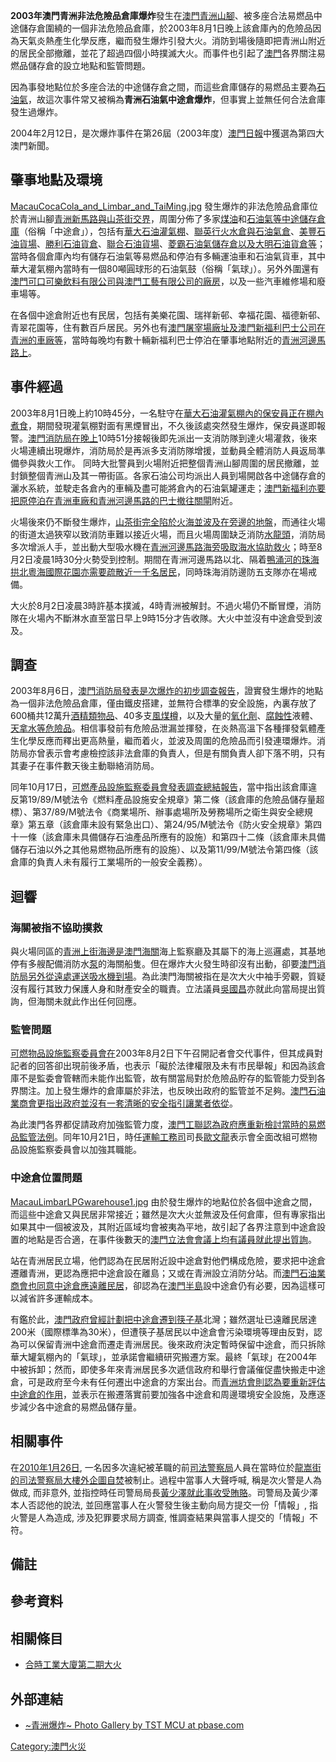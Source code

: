 **2003年澳門青洲非法危險品倉庫爆炸**發生在[澳門](../Page/澳門.md "wikilink")[青洲山腳](https://zh.wikipedia.org/wiki/青洲山 "wikilink")、被多座合法易燃品中途儲存倉圍繞的一個非法危險品倉庫，於2003年8月1日晚上該倉庫內的危險品因為天氣炎熱產生化學反應，繼而發生爆炸引發大火。消防到場後隨即把青洲山附近的居民全部撤離，並花了超過四個小時撲滅大火。而事件也引起了[澳門](../Page/澳門.md "wikilink")各界關注易燃品儲存倉的設立地點和監管問題。

因為事發地點位於多座合法的中途儲存倉之間，而這些倉庫儲存的易燃品主要為[石油氣](https://zh.wikipedia.org/wiki/石油氣 "wikilink")，故這次事件常又被稱為**青洲石油氣中途倉爆炸**，但事實上並無任何合法倉庫發生過爆炸。

2004年2月12日，是次爆炸事件在第26屆（2003年度）[澳門日報](../Page/澳門日報.md "wikilink")中獲選為第四大澳門新聞。

## 肇事地點及環境

[MacauCocaCola_and_Limbar_and_TaiMing.jpg](https://zh.wikipedia.org/wiki/File:MacauCocaCola_and_Limbar_and_TaiMing.jpg "fig:MacauCocaCola_and_Limbar_and_TaiMing.jpg") 發生爆炸的非法危險品倉庫位於青洲山腳[青洲新馬路與](https://zh.wikipedia.org/wiki/青洲新馬路 "wikilink")[山茶街交界](https://zh.wikipedia.org/wiki/山茶街 "wikilink")，周圍分佈了多家[煤油](../Page/煤油.md "wikilink")和[石油氣等中途儲存倉庫](https://zh.wikipedia.org/wiki/石油氣 "wikilink")（俗稱「中途倉」），包括有[華大石油灌氣棚](https://zh.wikipedia.org/wiki/華大石油 "wikilink")、[聯英行火水倉與石油氣倉](https://zh.wikipedia.org/wiki/聯英行 "wikilink")、[美豐石油貨場](https://zh.wikipedia.org/wiki/美豐石油 "wikilink")、[勝利石油貨倉](https://zh.wikipedia.org/wiki/勝利石油 "wikilink")、[聯合石油貨場](https://zh.wikipedia.org/wiki/聯合石油 "wikilink")、[菱霸石油氣儲存倉以及](https://zh.wikipedia.org/wiki/菱霸石油氣 "wikilink")[大明石油貨倉等](https://zh.wikipedia.org/wiki/大明石油 "wikilink")；當時各個倉庫內均有儲存石油氣等易燃品和停泊有多輛運油車和石油氣貨車，其中華大灌氣棚內當時有一個80噸圓球形的石油氣鼓（俗稱「氣球」）。另外外圍還有[澳門可口可樂飲料有限公司與](https://zh.wikipedia.org/wiki/澳門可口可樂飲料有限公司 "wikilink")[澳門工藝有限公司的廠房](https://zh.wikipedia.org/wiki/澳門工藝有限公司 "wikilink")，以及一些汽車維修場和廢車場等。

在各個中途倉附近也有民居，包括有美樂花園、瑞祥新邨、幸福花園、福德新邨、青翠花園等，住有數百戶居民。另外也有[澳門屠宰場廠址及](https://zh.wikipedia.org/wiki/澳門屠宰場 "wikilink")[澳門新福利巴士公司在青洲的車廠等](https://zh.wikipedia.org/wiki/澳門新福利 "wikilink")，當時每晚均有數十輛新福利巴士停泊在肇事地點附近的[青洲河邊馬路上](https://zh.wikipedia.org/wiki/青洲河邊馬路 "wikilink")。

## 事件經過

2003年8月1日晚上約10時45分，一名駐守在[華大石油灌氣棚內的保安員正在棚內煮食](https://zh.wikipedia.org/wiki/華大石油 "wikilink")，期間發現灌氣棚對面有黑煙冒出，不久後該處突然發生爆炸，保安員遂即報警。[澳門消防局在晚上](https://zh.wikipedia.org/wiki/澳門消防局 "wikilink")10時51分接報後即先派出一支消防隊到達火場灌救，後來火場連續出現爆炸，消防局於是再派多支消防隊增援，並動員全體消防人員返局準備參與救火工作。 同時大批警員到火場附近把整個青洲山腳周圍的居民撤離，並封鎖整個青洲山及其一帶街區。各家石油公司均派出人員到場開啟各中途儲存倉的灑水系統，並駛走各倉內的車輛及盡可能將倉內的石油氣罐運走；[澳門新福利亦要把原停泊在青洲車廠和](https://zh.wikipedia.org/wiki/澳門新福利 "wikilink")[青洲河邊馬路的巴士撤往](https://zh.wikipedia.org/wiki/青洲河邊馬路 "wikilink")[關閘](../Page/關閘.md "wikilink")附近。

火場後來仍不斷發生爆炸，[山茶街完全陷於火海並波及在旁邊的地盤](https://zh.wikipedia.org/wiki/山茶街 "wikilink")，而通往火場的街道太過狹窄以致消防車難以接近火場，而且火場周圍缺乏消防[水龍頭](https://zh.wikipedia.org/wiki/水龍頭 "wikilink")，消防局多次增派人手，並出動大型吸水機在[青洲河邊馬路海旁吸取海水協助救火](https://zh.wikipedia.org/wiki/青洲河邊馬路 "wikilink")；時至8月2日凌晨1時30分火勢受到控制。期間在青洲河邊馬路以北、隔着[鴨涌河的](https://zh.wikipedia.org/wiki/鴨涌河 "wikilink")[珠海](https://zh.wikipedia.org/wiki/珠海 "wikilink")[拱北](https://zh.wikipedia.org/wiki/拱北 "wikilink")[粵海國際花園亦需要疏散近一千名居民](https://zh.wikipedia.org/wiki/粵海國際花園 "wikilink")，同時珠海消防邊防五支隊亦在場戒備。

大火於8月2日凌晨3時許基本撲滅，4時青洲被解封。不過火場仍不斷冒煙，消防隊在火場內不斷淋水直至當日早上9時15分才告收隊。大火中並沒有中途倉受到波及。

## 調查

2003年8月6日，[澳門消防局發表是次爆炸的初步調查報告](https://zh.wikipedia.org/wiki/澳門消防局 "wikilink")，證實發生爆炸的地點為一個非法危險品倉庫，僅由鐵皮搭建，並無符合標準的安全設施，內裏存放了600桶共12萬升[酒精類物品](https://zh.wikipedia.org/wiki/酒精 "wikilink")、40多支[風煤樽](https://zh.wikipedia.org/wiki/風煤樽 "wikilink")，以及大量的[氧化劑](https://zh.wikipedia.org/wiki/氧化劑 "wikilink")、[腐蝕性](../Page/腐蝕性.md "wikilink")液體、[天拿水等危險品](https://zh.wikipedia.org/wiki/天拿水 "wikilink")。相信事發前有危險品泄漏並揮發，在炎熱高溫下各種揮發氣體產生化學反應而釋出更高熱量，繼而着火，並波及周圍的危險品而引發連環爆炸。消防局亦曾表示會考慮檢控該非法倉庫的負責人，但是有關負責人卻下落不明，只有其妻子在事件數天後主動聯絡消防局。

同年10月17日，[可燃產品設施監察委員會發表調查總結報告](https://zh.wikipedia.org/wiki/可燃產品設施監察委員會 "wikilink")，當中指出該倉庫違反第19/89/M號法令《燃料產品設施安全規章》第二條（該倉庫的危險品儲存量超標）、第37/89/M號法令《商業場所、辦事處場所及勞務場所之衛生與安全總規章》第五章（該倉庫未設有緊急出口）、第24/95/M號法令《防火安全規章》第四十一條（該倉庫未具備儲存石油產品所應有的設施）和第四十二條（該倉庫未具備儲存石油以外之其他易燃物品所應有的設施）、以及第11/99/M號法令第四條（該倉庫的負責人未有履行工業場所的一般安全義務）。

## 迴響

### 海關被指不協助撲救

與火場同區的[青洲上街海邊是](https://zh.wikipedia.org/wiki/青洲上街 "wikilink")[澳門海關](../Page/澳門海關.md "wikilink")海上監察廳及其屬下的海上巡邏處，其基地停有多艘配備消防水[泵](../Page/泵.md "wikilink")的海關船隻。但在爆炸大火發生時卻沒有出動，卻要[澳門消防局另外從遠處運送吸水機到場](https://zh.wikipedia.org/wiki/澳門消防局 "wikilink")。為此澳門海關被指在是次大火中袖手旁觀，質疑沒有履行其致力保護人身和財產安全的職責。立法議員[吳國昌](../Page/吳國昌.md "wikilink")亦就此向當局提出質詢，但海關未就此作出任何回應。

### 監管問題

[可燃物品設施監察委員會在](https://zh.wikipedia.org/wiki/可燃物品設施監察委員會 "wikilink")2003年8月2日下午召開記者會交代事件，但其成員對記者的回答卻出現前後矛盾，也表示「礙於法律權限及未有市民舉報」和因為該倉庫不是監委會管轄而未能作出監管，故有關當局對於危險品貯存的監管能力受到各界關注。加上發生爆炸的倉庫屬於非法，也反映出政府的監管並不足夠。[澳門石油業商會更指出政府並沒有一套清晰的安全指引讓業者依從](https://zh.wikipedia.org/wiki/澳門石油業商會 "wikilink")。

為此澳門各界都促請政府加強監管力度，[澳門工聯認為政府應重新檢討當時的易燃品監管法例](https://zh.wikipedia.org/wiki/澳門工聯 "wikilink")。同年10月21日，時任[運輸工務司](../Page/運輸工務司.md "wikilink")司長[歐文龍](../Page/歐文龍.md "wikilink")表示會全面改組可燃物品設施監察委員會以加強其職能。

### 中途倉位置問題

[MacauLimbarLPGwarehouse1.jpg](https://zh.wikipedia.org/wiki/File:MacauLimbarLPGwarehouse1.jpg "fig:MacauLimbarLPGwarehouse1.jpg") 由於發生爆炸的地點位於各個中途倉之間，而這些中途倉又與民居非常接近；雖然是次大火並無波及任何倉庫，但有專家指出如果其中一個被波及，其附近區域均會被夷為平地，故引起了各界注意到中途倉設置的地點是否合適，在事件後數天的[澳門立法會會議上均有議員就此提出質詢](https://zh.wikipedia.org/wiki/澳門立法會 "wikilink")。

站在青洲居民立場，他們認為在民居附近設中途倉對他們構成危險，要求把中途倉遷離青洲，更認為應把中途倉設在離島；又或在青洲設立消防分站。而[澳門石油業商會也同意中途倉應遠離民居](https://zh.wikipedia.org/wiki/澳門石油業商會 "wikilink")，卻認為在[澳門半島](../Page/澳門半島.md "wikilink")設中途倉仍有必要，因為這樣可以減省許多運輸成本。

有鑑於此，[澳門政府曾經計劃把中途倉遷到](https://zh.wikipedia.org/wiki/澳門政府 "wikilink")[筷子基](../Page/筷子基.md "wikilink")北灣；雖然選址已遠離民居達200米（國際標準為30米），但遭筷子基居民以中途倉會污染環境等理由反對，認為可以保留青洲中途倉而遷走青洲居民。後來政府決定暫時保留中途倉，而只拆除華大罐氣棚內的「氣球」，並承諾會繼續研究搬遷方案。最終「氣球」在2004年中被拆卸；然而，即使多年來青洲居民多次遞信政府和舉行會議催促盡快搬走中途倉，可是政府至今未有任何遷出中途倉的方案出台。而[青洲坊會則認為要重新評估中途倉的作用](https://zh.wikipedia.org/wiki/青洲坊會 "wikilink")，並表示在搬遷落實前要加強各中途倉和周邊環境安全設施，及應逐步減少各中途倉的易燃品儲存量。

## 相關事件

在[2010年](https://zh.wikipedia.org/wiki/2010年 "wikilink")[1月26日](../Page/1月26日.md "wikilink"), 一名因多次違紀被革職的前[司法警察局](../Page/司法警察局.md "wikilink")人員在當時位於[龍嵩街的司法警察局大樓外企圖](https://zh.wikipedia.org/wiki/龍嵩街 "wikilink")[自焚](../Page/自焚.md "wikilink")被制止。過程中當事人大聲呼喊, 稱是次火警是人為做成, 而非意外, 並指控時任司警局局長[黃少澤就此事收受賄賂](https://zh.wikipedia.org/wiki/黃少澤 "wikilink")。司警局及黃少澤本人否認他的說法, 並回應當事人在火警發生後主動向局方提交一份「情報」, 指火警是人為造成, 涉及犯罪要求局方調查, 惟調查結果與當事人提交的「情報」不符。

## 備註

<div class="references-small">

</div>

## 參考資料

<div class="references-small">

</div>

## 相關條目

  - [合時工業大廈第二期大火](https://zh.wikipedia.org/wiki/合時工業大廈二期大火 "wikilink")

## 外部連結

<div class="references-small">

  - [\~青洲爆炸\~ Photo Gallery by TST MCU at pbase.com](http://www.pbase.com/tstmcu/mcfire)

</div>

[Category:澳門火災](https://zh.wikipedia.org/wiki/Category:澳門火災 "wikilink")